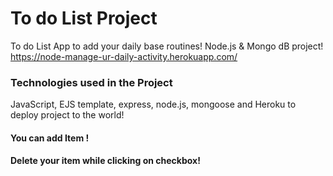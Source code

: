 # To do List Project
To do List App to add your daily base routines!  Node.js &amp; Mongo dB project!
https://node-manage-ur-daily-activity.herokuapp.com/
 ### Technologies used in the Project 
 JavaScript, EJS template, express, node.js, mongoose and Heroku to deploy project to the world!
 #### You can add Item !
 #### Delete your item while clicking on checkbox!
